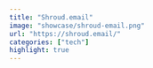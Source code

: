 ```yaml
---
title: "Shroud.email"
image: "showcase/shroud-email.png"
url: "https://shroud.email/"
categories: ["tech"]
highlight: true
---
```

